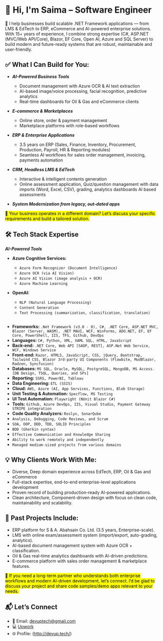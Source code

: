 # 👋 Hi, I'm Saima – Software Engineer


🚀 I help businesses build scalable .NET Framework applications — from LMS & EdTech to ERP, eCommerce and AI-powered enterprise solutions. With 15+ years of experience, I combine strong expertise (C#, ASP.NET (MVC/Web API/Core), Blazor, EF Core, Open AI, Azure and SQL Server) to build modern and future-ready systems that are robust, maintainable and user-friendly.

## ✅ What I Can Build for You:
- <i>**AI-Powered Business Tools**</i>
  - Document management with Azure OCR & AI text extraction
  - AI-based image/voice processing, facial recognition, predictive analytics
  - Real-time dashboards for Oil & Gas and eCommerce clients

- <i>**E-commerce & Marketplaces**</i>
  - Online store, order & payment management
  - Marketplace platforms with role-based workflows

- <i>**ERP & Enterprise Applications**</i>
  - 3.5 years on ERP (Sales, Finance, Inventory, Procurement, Production, Payroll, HR & Reporting modules)
  - Seamless AI workflows for sales order management, invoicing, payments automation

- <i>**CRM, Headless LMS & EdTech**</i>
  - Interactive & intelligent contents generation
  - Online assessment application, Quiz/question management with data imports (Word, Excel, CSV), grading, analytics dashboards
   AI based assessments

- <i>**System Modernization from legacy, out-dated apps**</i>

<mark>💬 Your business operates in a different domain? Let’s discuss your specific requirements and build a tailored solution.</mark>


## 🛠️ Tech Stack Expertise
 <b><i>AI-Powered Tools</i></b>
- <b>Azure Cognitive Services:</b>
  - `Azure Form Recognizer (Document Intelligence)`
  - `Azure OCR (via AI Vision)`
  - `Azure AI Vision (image analysis + OCR)`
  - `Azure Machine Learning`

- <b>OpenAI:</b>
  - `NLP (Natural Language Processing)`
  - `Content Generation`
  - `Text Processing (summarization, classification, translation)`
  
##
- **Frameworks:** `.Net Framework (v3.0 - 8), C#, .NET Core, ASP.NET MVC, Blazor (Server, WASM), .NET MAUI, WCF, WinForms, ADO.NET, EF, EF Core, PowerShell, IIS, TFS, Github, DevOps`
- **Languages:** `C#, Python, XML, XAML SQL, HTML, JavaScript`
- **Back-end:** `.NET Core, Web API [SAOP, REST], ASP.Net Web Service, WCF, Windows Service`
- **Front-end:** `Razor, HTML5, JavaScript, CSS, jQuery, Bootstrap, Tailwind CSS, Blazor 3rd-party UI Components (Flowbite, MudBlazor, Radzen, Syncfusion)`
- **Databases:** `MS SQL, Oracle, MySQL, PostgreSQL, MongoDB, MS Access. [DB Design, TSQL, Queries, and SPs]`
- **Reporting:** `SSRS, PowerBI, Tableau`
- **Data Engineering:** `ETL (SSIS)`
- **Cloud:** `AWS, Azure (AI, App Services, Functions, Blob Storage)`
- **Unit Testing & Automation:** `Specflow, MS Testing`
- **UI Test Automation:** `Playwright (NUnit Blazor C#)`
- **Tools:** `Github, Azure DevOps, IIS, Visual Studio, Payment Gateway STRIPE integration`
- **Code Quality Analyzers:** `Roslyn, SonarQube`
- `Analysis, Debugging, Code Reviews, and Scrum`
- `SOA, OOP, DDD, TDD, SOLID Principles`
- `BDD (Gherkin syntax)`
- `Effective Communication and Knowledge Sharing`
- `Ability to work remotely and independently`
- `Managed medium-sized projects from various domains`


## 💡 Why Clients Work With Me:
- Diverse, Deep domain experience across EdTech, ERP, Oil & Gas and eCommerce
- Full-stack expertise, end-to-end enterprise-level applications development 
- Proven record of building production-ready AI-powered applications.
- Clean architecture, Component-driven design with focus on clean code, maintainability and scalability.
  

## 📌 Past Projects Include:
- ERP platform for S & A. Abahsain Co. Ltd. (3.5 years, Enterprise-scale).
- LMS with online exam/assessment system (import/export, auto-grading, analytics).
- AI-based document management system with Azure OCR + classification.
- Oil & Gas real-time analytics dashboards with AI-driven predictions.
- E-commerce platform with sales order management & marketplace features.

<mark>💬 If you need a long-term partner who understands both enterprise workflows and modern AI-driven development, let’s connect. I’d be glad to discuss your project and share code samples/demo apps relevant to your needs.</mark>

## 📬 Let’s Connect
- 📧 Email: [devuptech@gmail.com](mailto:devuptech@gmail.com)
- 💻 [Upwork](https://www.upwork.com/freelancers/saimaanoureen?mp_source=share)
- 🌐 Profile: (http://devup.tech/)
